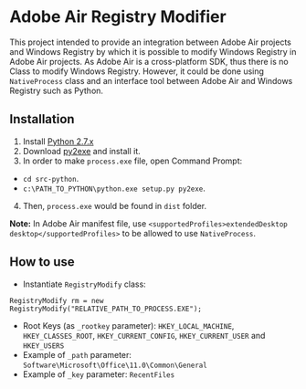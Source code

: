 # Adobe Air Registry Modifier

This project intended to provide an integration between Adobe Air projects and Windows Registry by which it is possible to modify Windows Registry in Adobe Air projects. As Adobe Air is a cross-platform SDK, thus there is no Class to modify Windows Registry. However, it could be done using `NativeProcess` class and an interface tool between Adobe Air and Windows Registry such as Python.

## Installation

1. Install [Python 2.7.x](https://www.python.org/downloads/)
2. Download [py2exe](http://sourceforge.net/projects/py2exe/files/py2exe/0.6.9/py2exe-0.6.9.win32-py2.7.exe/download) and install it.
3. In order to make `process.exe` file, open Command Prompt:
  * `cd src-python`.
  * `c:\PATH_TO_PYTHON\python.exe setup.py py2exe`.
4. Then, `process.exe` would be found in `dist` folder.

**Note:** In Adobe Air manifest file, use `<supportedProfiles>extendedDesktop desktop</supportedProfiles>` to be allowed to use `NativeProcess`.

## How to use

+ Instantiate `RegistryModify` class:

```actionscript3
RegistryModify rm = new RegistryModify("RELATIVE_PATH_TO_PROCESS.EXE");
```

+ Root Keys (as `_rootkey` parameter): `HKEY_LOCAL_MACHINE`, `HKEY_CLASSES_ROOT`, `HKEY_CURRENT_CONFIG`, `HKEY_CURRENT_USER` and `HKEY_USERS`
+ Example of `_path` parameter: `Software\Microsoft\Office\11.0\Common\General`
+ Example of `_key` parameter: `RecentFiles`
